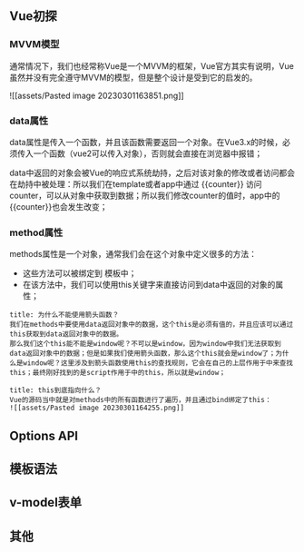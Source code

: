 ## Vue初探

### MVVM模型

通常情况下，我们也经常称Vue是一个MVVM的框架，Vue官方其实有说明，Vue虽然并没有完全遵守MVVM的模型，但是整个设计是受到它的启发的。

![[assets/Pasted image 20230301163851.png]]


### data属性

data属性是传入一个函数，并且该函数需要返回一个对象。在Vue3.x的时候，必须传入一个函数（vue2可以传入对象），否则就会直接在浏览器中报错；

data中返回的对象会被Vue的响应式系统劫持，之后对该对象的修改或者访问都会在劫持中被处理：所以我们在template或者app中通过 {{counter}} 访问counter，可以从对象中获取到数据；所以我们修改counter的值时，app中的 {{counter}}也会发生改变；

### method属性

methods属性是一个对象，通常我们会在这个对象中定义很多的方法：
- 这些方法可以被绑定到 模板中；
- 在该方法中，我们可以使用this关键字来直接访问到data中返回的对象的属性；

```ad-question
title: 为什么不能使用箭头函数？
我们在methods中要使用data返回对象中的数据，这个this是必须有值的，并且应该可以通过this获取到data返回对象中的数据。
那么我们这个this能不能是window呢？不可以是window，因为window中我们无法获取到data返回对象中的数据；但是如果我们使用箭头函数，那么这个this就会是window了；为什么是window呢？这里涉及到箭头函数使用this的查找规则，它会在自己的上层作用于中来查找this；最终刚好找到的是script作用于中的this，所以就是window；
```

```ad-question
title: this到底指向什么？
Vue的源码当中就是对methods中的所有函数进行了遍历，并且通过bind绑定了this：
![[assets/Pasted image 20230301164255.png]]
```

## Options API





## 模板语法



## v-model表单



## 其他


